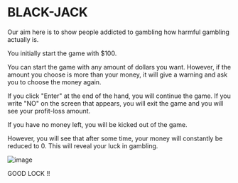 # BLACK-JACK

Our aim here is to show people addicted to gambling how harmful gambling actually is.

You initially start the game with $100.

You can start the game with any amount of dollars you want. However, if the amount you choose is more than your money, it will give a warning and ask you to choose the money again.

If you click "Enter" at the end of the hand, you will continue the game. If you write "NO" on the screen that appears, you will exit the game and you will see your profit-loss amount.

If you have no money left, you will be kicked out of the game.

However, you will see that after some time, your money will constantly be reduced to 0. This will reveal your luck in gambling.



![image](https://github.com/onurmutluuuu/BLACK-JACK/assets/80683129/84ae1281-2082-4624-afa5-8383483f3620)


GOOD LOCK !!
